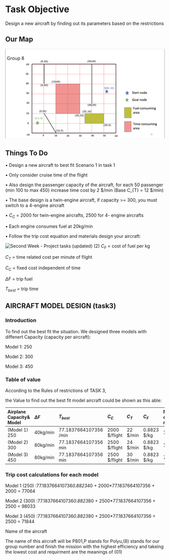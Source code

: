 # Task Objective
Design a new aircraft by finding out its parameters based on the restrictions

## Our Map
![map](https://github.com/Ken11514/AAE2004_t1_GP8/blob/main/images/map.png)

## Things To Do 
• Design a new aircraft to best fit Scenario 1 in task 1

• Only consider cruise time of the flight

• Also design the passenger capacity of the aircraft,
for each 50 passenger (min 100 to max 450) increase
time cost by 2 $/min (Base C_{T} = 12 $/min)

• The base design is a twin-engine aircraft, if capacity >= 300, you must switch to a 4-engine aircraft

•  $C_{C}$ = 2000 for twin-engine aircrafts, 2500 for 4-
engine aircrafts

• Each engine consumes fuel at 20kg/min

• Follow the trip cost equation and materials design your aircraft:

![Second Week - Project tasks (updated) (2)](https://user-images.githubusercontent.com/115149687/199167780-406fd27b-c9f5-4db3-a158-67522affaef7.jpg)
$C_{F}$ = cost of fuel per kg

$C_{T}$ = time related cost per minute of flight

$C_{C}$ = fixed cost independent of time

$\Delta F$ = trip fuel

$T_{best}$ = trip time

## AIRCRAFT MODEL DESIGN (task3)
###  Introduction
To find out the best fit the situation.  We designed three models with diffenert Capacity (capacity per aircraft): 

Model 1: 250  

Model 2: 300 

Model 3: 450

### Table of value

According to the Rules of restrictions of TASK 3, 

the Value to find out the best fit model aircraft could be shown as this able:

| Airplane Capacity& Model |    $\Delta F$  |$T_{best}$ |  $C_{C}$ |  $C_{T}$   |  $C_{F}$ | Number of trip required  |   Total cost  |
| :--------         | :------- | :------- |:---------  | :--------- |:--------   | :--------| :--------|
| (Model 1) 250 | 40kg/min        | 77.1837664107356 /min  | 2000  $/flight   |  22  $/min        | 0.8823  $/kg         | 12   | $77064 |
| (Model 2) 300|  80kg/min        | 77.1837664107356    min| 2500   $/flight       |  24  $/min        | 0.8823 $/kg          | 10   | $98003 |                
| (Model 3) 450|  80kg/min        | 77.1837664107356   min  | 2500  $/flight    |  30  $/min        | 0.8823  $/kg | 7    | $71844 |              

### Trip cost calculations for each model

Model 1 (250) :77.183766410736*0.8823*40 + 2000*77.1837664107356 + 2000 = 77064

Model 2 (300) :77.183766410736*0.8823*80 + 2500*77.1837664107356 + 2500 = 98033

Model 3 (450) :77.183766410736*0.8823*80 + 2500*77.1837664107356 + 2500 = 71844

Name of the aircraft

The name of this aircraft will be P801,P stands for Polyu,(8) stands for our group number and finish the mission with the highest efficiency and takeing the lowest cost and requirment are the meanings of (01)
